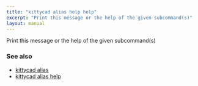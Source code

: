 ```yaml
---
title: "kittycad alias help help"
excerpt: "Print this message or the help of the given subcommand(s)"
layout: manual
---
```


Print this message or the help of the given subcommand(s)

### See also

* [kittycad alias](./kittycad_alias)
* [kittycad alias help](./kittycad_alias_help)